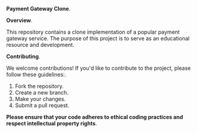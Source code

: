 **Payment Gateway Clone**.

**Overview**.

This repository contains a clone implementation of a popular payment gateway service. The purpose of this project is to serve as an educational resource and development.

**Contributing**.

We welcome contributions! If you'd like to contribute to the project, please follow these guidelines:.

1. Fork the repository.
2. Create a new branch.
3. Make your changes.
4. Submit a pull request.
  
 **Please ensure that your code adheres to ethical coding practices and respect intellectual property rights**.
